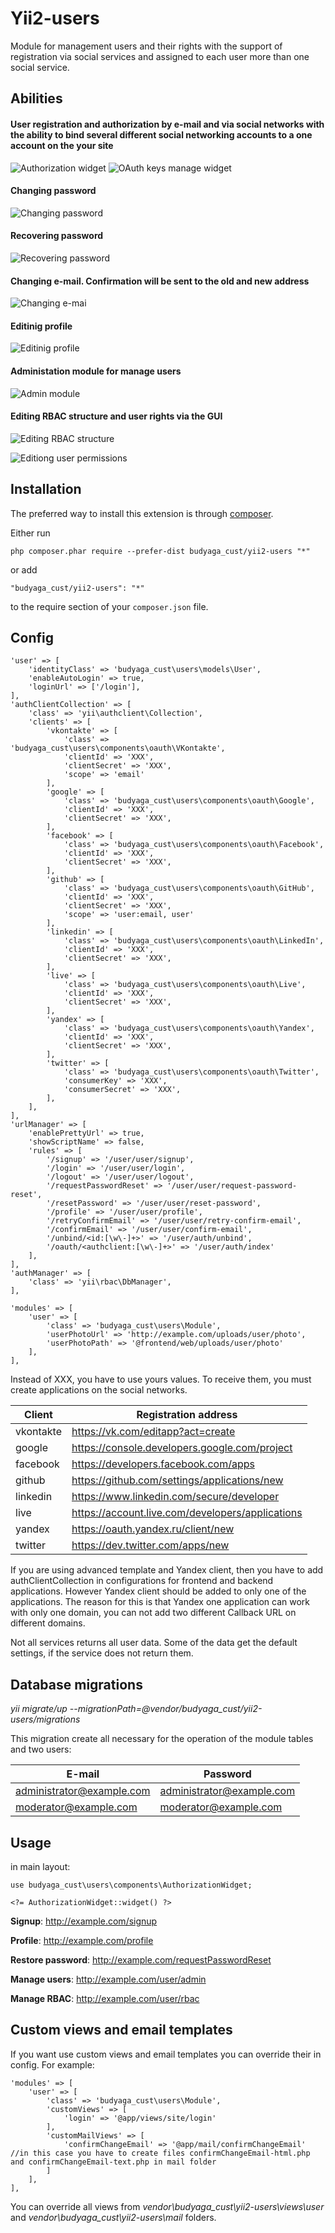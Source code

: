 Yii2-users
=======================
Module for management users and their rights with the support of registration via social services and assigned to each user more than one social service.

Abilities
---------
#### User registration and authorization by e-mail and via social networks with the ability to bind several different social networking accounts to a one account on the your site
![Authorization widget](https://cloud.githubusercontent.com/assets/7313306/8025081/22fe3ae0-0d52-11e5-8c38-583ddd985ecf.png)
![OAuth keys manage widget](https://cloud.githubusercontent.com/assets/7313306/8025094/a61f284e-0d52-11e5-8efc-2125d9327aad.png)
#### Changing password
![Changing password](https://cloud.githubusercontent.com/assets/7313306/8025109/e242004e-0d52-11e5-9a09-9f2636414afb.png)
#### Recovering password
![Recovering password](https://cloud.githubusercontent.com/assets/7313306/8025124/59b3eebc-0d53-11e5-8c86-83539689d2ad.png)
#### Changing e-mail. Confirmation will be sent to the old and new address
![Changing e-mai](https://cloud.githubusercontent.com/assets/7313306/8025142/a6b96a3e-0d53-11e5-8960-756a8e6bea59.png)
#### Editinig profile
![Editinig profile](https://cloud.githubusercontent.com/assets/7313306/8025147/ce65cef6-0d53-11e5-87d3-e1c8d6b951a9.png)
####  Administation module for manage users
![Admin module](https://cloud.githubusercontent.com/assets/7313306/8025155/31222efe-0d54-11e5-918a-e8a7a3b1a95d.png)
####  Editing RBAC structure and user rights via the GUI
![Editing RBAC structure](https://cloud.githubusercontent.com/assets/7313306/8025181/dc581a9a-0d54-11e5-93d1-d720883f8a72.png)

![Editiong user permissions](https://cloud.githubusercontent.com/assets/7313306/8025425/45d77c04-0d5f-11e5-9540-ba4613df53f2.png)

Installation
------------

The preferred way to install this extension is through [composer](http://getcomposer.org/download/).

Either run

```
php composer.phar require --prefer-dist budyaga_cust/yii2-users "*"
```

or add

```
"budyaga_cust/yii2-users": "*"
```

to the require section of your `composer.json` file.


Config
-------

```
'user' => [
    'identityClass' => 'budyaga_cust\users\models\User',
    'enableAutoLogin' => true,
    'loginUrl' => ['/login'],
],
'authClientCollection' => [
    'class' => 'yii\authclient\Collection',
    'clients' => [
        'vkontakte' => [
            'class' => 'budyaga_cust\users\components\oauth\VKontakte',
            'clientId' => 'XXX',
            'clientSecret' => 'XXX',
            'scope' => 'email'
        ],
        'google' => [
            'class' => 'budyaga_cust\users\components\oauth\Google',
            'clientId' => 'XXX',
            'clientSecret' => 'XXX',
        ],
        'facebook' => [
            'class' => 'budyaga_cust\users\components\oauth\Facebook',
            'clientId' => 'XXX',
            'clientSecret' => 'XXX',
        ],
        'github' => [
            'class' => 'budyaga_cust\users\components\oauth\GitHub',
            'clientId' => 'XXX',
            'clientSecret' => 'XXX',
            'scope' => 'user:email, user'
        ],
        'linkedin' => [
            'class' => 'budyaga_cust\users\components\oauth\LinkedIn',
            'clientId' => 'XXX',
            'clientSecret' => 'XXX',
        ],
        'live' => [
            'class' => 'budyaga_cust\users\components\oauth\Live',
            'clientId' => 'XXX',
            'clientSecret' => 'XXX',
        ],
        'yandex' => [
            'class' => 'budyaga_cust\users\components\oauth\Yandex',
            'clientId' => 'XXX',
            'clientSecret' => 'XXX',
        ],
        'twitter' => [
            'class' => 'budyaga_cust\users\components\oauth\Twitter',
            'consumerKey' => 'XXX',
            'consumerSecret' => 'XXX',
        ],
    ],
],
'urlManager' => [
    'enablePrettyUrl' => true,
    'showScriptName' => false,
    'rules' => [
        '/signup' => '/user/user/signup',
        '/login' => '/user/user/login',
        '/logout' => '/user/user/logout',
        '/requestPasswordReset' => '/user/user/request-password-reset',
        '/resetPassword' => '/user/user/reset-password',
        '/profile' => '/user/user/profile',
        '/retryConfirmEmail' => '/user/user/retry-confirm-email',
        '/confirmEmail' => '/user/user/confirm-email',
        '/unbind/<id:[\w\-]+>' => '/user/auth/unbind',
        '/oauth/<authclient:[\w\-]+>' => '/user/auth/index'
    ],
],
'authManager' => [
    'class' => 'yii\rbac\DbManager',
],

'modules' => [
    'user' => [
        'class' => 'budyaga_cust\users\Module',
        'userPhotoUrl' => 'http://example.com/uploads/user/photo',
        'userPhotoPath' => '@frontend/web/uploads/user/photo'
    ],
],
```
Instead of XXX, you have to use yours values. To receive them, you must create applications on the social networks. 

| Client     | Registration address    | 
| --------|---------|
| vkontakte  | https://vk.com/editapp?act=create|
| google | https://console.developers.google.com/project|
| facebook | https://developers.facebook.com/apps|
| github | https://github.com/settings/applications/new|
| linkedin | https://www.linkedin.com/secure/developer|
| live | https://account.live.com/developers/applications|
| yandex | https://oauth.yandex.ru/client/new|
| twitter | https://dev.twitter.com/apps/new|

If you are using advanced template and Yandex client, then you have to add authClientCollection in configurations for frontend and backend applications. However Yandex client should be added to only one of the applications. The reason for this is that Yandex one application can work with only one domain, you can not add two different Callback URL on different domains. 

Not all services returns all user data. Some of the data get the default settings, if the service does not return them.

Database migrations
--------
*yii migrate/up --migrationPath=@vendor/budyaga_cust/yii2-users/migrations*

This migration create all necessary for the operation of the module tables and two users:

| E-mail     | Password    | 
| --------|---------|
| administrator@example.com| administrator@example.com|
| moderator@example.com| moderator@example.com|

Usage
--------
in main layout:
```
use budyaga_cust\users\components\AuthorizationWidget;
```

```
<?= AuthorizationWidget::widget() ?>
```

**Signup**: http://example.com/signup

**Profile**: http://example.com/profile

**Restore password**: http://example.com/requestPasswordReset

**Manage users**: http://example.com/user/admin

**Manage RBAC**: http://example.com/user/rbac

Custom views and email templates
---------
If you want use custom views and email templates you can override their in config. For example:
```
'modules' => [
    'user' => [
        'class' => 'budyaga_cust\users\Module',
        'customViews' => [
            'login' => '@app/views/site/login'
        ],
        'customMailViews' => [
            'confirmChangeEmail' => '@app/mail/confirmChangeEmail' //in this case you have to create files confirmChangeEmail-html.php and confirmChangeEmail-text.php in mail folder
        ]
    ],
],
```
You can override all views from *vendor\budyaga_cust\yii2-users\views\user* and *vendor\budyaga_cust\yii2-users\mail* folders.